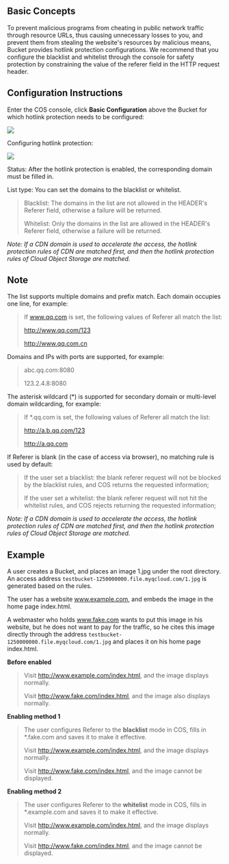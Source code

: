 ## Basic Concepts

To prevent malicious programs from cheating in public network traffic through resource URLs, thus causing unnecessary losses to you, and prevent them from stealing the website's resources by malicious means, Bucket provides hotlink protection configurations. We recommend that you configure the blacklist and whitelist through the console for safety protection by constraining the value of the referer field in the HTTP request header.

## Configuration Instructions

Enter the COS console, click **Basic Configuration** above the Bucket for which hotlink protection needs to be configured:

![](https://mc.qcloudimg.com/static/img/7affe351956ede6c475d349f380f6a2b/image.png)

Configuring hotlink protection:

![](https://mc.qcloudimg.com/static/img/665340c9b36cd513f8a8f4f8a131b394/image.png)


Status: After the hotlink protection is enabled, the corresponding domain must be filled in.

List type: You can set the domains to the blacklist or whitelist.

> Blacklist: The domains in the list are not allowed in the HEADER's Referer field, otherwise a failure will be returned.
>
> Whitelist: Only the domains in the list are allowed in the HEADER's Referer field, otherwise a failure will be returned.

*Note: If a CDN domain is used to accelerate the access, the hotlink protection rules of CDN are matched first, and then the hotlink protection rules of Cloud Object Storage are matched.*

## Note
The list supports multiple domains and prefix match. Each domain occupies one line, for example:

> If www.qq.com is set, the following values of Referer all match the list:
>
> http://www.qq.com/123
>
> http://www.qq.com.cn

Domains and IPs with ports are supported, for example:

> abc.qq.com:8080
>
> 123.2.4.8:8080

The asterisk wildcard (*) is supported for secondary domain or multi-level domain wildcarding, for example:

> If *.qq.com is set, the following values of Referer all match the list:
>
> http://a.b.qq.com/123
>
> http://a.qq.com

If Referer is blank (in the case of access via browser), no matching rule is used by default:

> If the user set a blacklist: the blank referer request will not be blocked by the blacklist rules, and COS returns the requested information;
>
> If the user set a whitelist: the blank referer request will not hit the whitelist rules, and COS rejects returning the requested information;

*Note: If a CDN domain is used to accelerate the access, the hotlink protection rules of CDN are matched first, and then the hotlink protection rules of Cloud Object Storage are matched.*

## Example

A user creates a Bucket, and places an image 1.jpg under the root directory. An access address `testbucket-1250000000.file.myqcloud.com/1.jpg` is generated based on the rules.

The user has a website www.example.com, and embeds the image in the home page index.html.

A webmaster who holds www.fake.com wants to put this image in his website, but he does not want to pay for the traffic, so he cites this image directly through the address `testbucket-1250000000.file.myqcloud.com/1.jpg` and places it on his home page index.html.

**Before enabled**

> Visit http://www.example.com/index.html, and the image displays normally.
>
> Visit http://www.fake.com/index.html, and the image also displays normally.

**Enabling method 1**

> The user configures Referer to the **blacklist** mode in COS, fills in *.fake.com and saves it to make it effective.
>
> Visit http://www.example.com/index.html, and the image displays normally.
>
> Visit http://www.fake.com/index.html, and the image cannot be displayed.

**Enabling method 2**

> The user configures Referer to the **whitelist** mode in COS, fills in *.example.com and saves it to make it effective.
>
> Visit http://www.example.com/index.html, and the image displays normally.
>
> Visit http://www.fake.com/index.html, and the image cannot be displayed.


